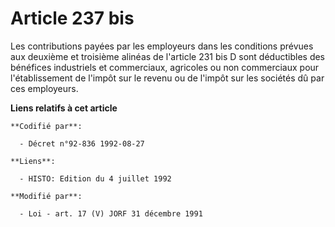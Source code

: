 # Article 237 bis

Les contributions payées par les employeurs dans les conditions prévues aux deuxième et troisième alinéas de l'article 231
bis D sont déductibles des bénéfices industriels et commerciaux, agricoles ou non commerciaux pour l'établissement de l'impôt
sur le revenu ou de l'impôt sur les sociétés dû par ces employeurs.

**Liens relatifs à cet article**

	**Codifié par**:

	  - Décret n°92-836 1992-08-27

	**Liens**:

	  - HISTO: Edition du 4 juillet 1992

	**Modifié par**:

	  - Loi - art. 17 (V) JORF 31 décembre 1991

